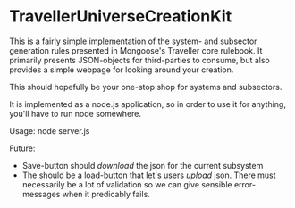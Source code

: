 TravellerUniverseCreationKit
============================

This is a fairly simple implementation of the system- and subsector generation rules presented in Mongoose's Traveller core rulebook. It primarily presents JSON-objects for third-parties to consume, but also provides a simple webpage for looking around your creation. 

This should hopefully be your one-stop shop for systems and subsectors.

It is implemented as a node.js application, so in order to use it for anything, you'll have to run node somewhere.

Usage: node server.js

Future:
 - Save-button should _download_ the json for the current subsystem
 - The should be a load-button that let's users _upload_ json. There must necessarily be a lot of validation so we can give sensible error-messages when it predicably fails.